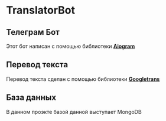 TranslatorBot
======================================================================================================================================================
## Телеграм Бот
Этот бот написан с помощью библиотеки [**Aiogram**](https://docs.aiogram.dev/en/latest/)
## Перевод текста
Перевод текста сделан с помощью библиотеки [**Googletrans**](https://py-googletrans.readthedocs.io/en/latest/)
## База данных
В данном проэкте базой данной выступает MongoDB
